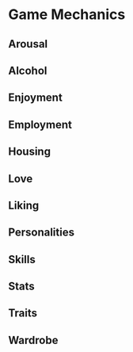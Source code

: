 # Game Mechanics

## Arousal

## Alcohol

## Enjoyment

## Employment

## Housing

## Love

## Liking

## Personalities

## Skills

## Stats

## Traits

## Wardrobe
